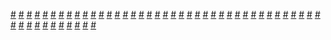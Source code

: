 <a href="https://houhuayuan.vip/%e5%81%87%e6%89%ae%e5%b0%91%e5%a5%b3%e4%b9%8b%e5%90%8e-%e7%ac%ac%e4%ba%94%e5%8d%81%e5%85%ad%e7%ab%a0">#</a>   <a href="https://houhuayuan.vip/%e6%ac%a2%e8%bf%8e%e6%9d%a5%e5%88%b0%e6%ac%b2%e6%9c%9b%e8%81%94%e9%82%a6%e4%b9%8b%e6%80%a7%e6%ac%b2%e6%9f%b4%e8%96%aa%e7%af%87-%e7%ac%ac%e5%8d%81%e4%ba%94%e7%ab%a0">#</a>   <a href="https://houhuayuan.vip/%e7%8e%8b%e5%b0%8f%e8%8f%b2%e7%9a%84%e4%b9%b3%e8%83%b6%e7%9b%91%e7%8b%b1-%e7%ac%ac%e4%ba%8c%e5%8d%81%e4%ba%8c%e7%ab%a0">#</a>   <a href="https://houhuayuan.vip/%e6%b7%ab%e5%b0%91%e5%a5%b3%e6%9f%b3%e5%85%94-%e7%ac%ac%e5%9b%9b%e7%ab%a0">#</a>   <a href="https://houhuayuan.vip/%e7%83%ad%e5%85%b5%e5%99%a8%e7%9a%84%e5%85%bb%e6%88%90-%e7%ac%ac%e4%ba%94%e5%8d%81%e8%87%b3%e4%ba%94%e5%8d%81%e4%b8%80%e7%ab%a0">#</a>   <a href="https://houhuayuan.vip/%e5%81%87%e6%89%ae%e5%b0%91%e5%a5%b3%e4%b9%8b%e5%90%8e-%e7%ac%ac%e4%ba%94%e5%8d%81%e4%ba%94%e7%ab%a0">#</a>   <a href="https://houhuayuan.vip/%e4%b8%80%e4%b8%aa%e5%8f%8b%e5%96%84%ef%bc%88%e8%87%b3%e5%b0%91%e6%97%a0%e5%ae%b3%ef%bc%89%e7%9a%84%e7%be%a4%e6%98%9f%e7%8e%a9%e5%ae%b6%e7%9a%84%e5%86%92%e9%99%a9%e4%b9%8b%e6%97%85-%e5%ba%8f%e7%ab%a0">#</a>   <a href="https://houhuayuan.vip/%e9%bb%91%e6%b0%b4-%e7%ac%ac%e4%b8%80%e7%ab%a0">#</a>   <a href="https://houhuayuan.vip/%e8%82%89%e4%bd%93%e9%a2%84%e6%94%af-%e7%ac%ac%e4%b8%80%e7%ab%a0">#</a>   <a href="https://houhuayuan.vip/%e6%88%91%e5%ae%b6%e5%a5%b3%e5%8f%8b%e4%b8%8d%e5%ae%9a%e5%bd%a2-%e7%ac%ac%e5%8d%81%e7%ab%a0">#</a>   <a href="https://houhuayuan.vip/%e5%81%87%e6%89%ae%e5%b0%91%e5%a5%b3%e4%b9%8b%e5%90%8e-%e7%ac%ac%e4%ba%94%e5%8d%81%e5%9b%9b%e7%ab%a0">#</a>   <a href="https://houhuayuan.vip/%e6%9c%ab%e4%b8%96%e4%b9%8b%e6%88%91%e8%83%bd%e5%8f%98%e8%ba%ab%e5%a5%b3%e4%b8%a7%e5%b0%b8-%e7%ac%ac%e5%8d%81%e4%b8%80%e7%ab%a0">#</a>   <a href="https://houhuayuan.vip/%e5%8f%98%e6%88%90%e8%87%ad%e7%94%b7%e4%ba%ba%e7%9a%84%e6%88%91%e6%83%b3%e8%a6%81%e5%8f%98%e5%9b%9e%e5%a5%b3%e5%ad%a9%e5%ad%90-%e7%ac%ac%e5%8d%81%e4%ba%8c%e7%ab%a0">#</a>   <a href="https://houhuayuan.vip/%e6%ac%b2%e6%9c%9b%e8%af%97%e7%ab%a0-%e7%ac%ac%e5%9b%9b%e7%ab%a0">#</a>   <a href="https://houhuayuan.vip/%e7%a9%bf%e8%b6%8a%e5%bc%82%e4%b8%96%e7%95%8c%e7%9a%84%e6%88%91%e5%8f%98%e6%88%90%e4%ba%86%e5%a4%a7%e5%a7%90%e5%a7%90%e7%9a%84%e5%90%8e%e5%ae%ab-%e7%ac%ac%e4%ba%94%e7%ab%a0">#</a>   <a href="https://houhuayuan.vip/%e5%85%ac%e4%b8%bb%e5%87%ba%e5%ab%81%e8%ae%b0-%e7%ac%ac%e5%9b%9b%e7%ab%a0">#</a>   <a href="https://houhuayuan.vip/%e6%ac%a2%e8%bf%8e%e6%9d%a5%e5%88%b0%e6%ac%b2%e6%9c%9b%e8%81%94%e9%82%a6%e4%b9%8b%e6%80%a7%e6%ac%b2%e6%9f%b4%e8%96%aa%e7%af%87-%e7%ac%ac%e5%8d%81%e4%b8%89%e8%87%b3%e5%8d%81%e5%9b%9b%e7%ab%a0">#</a>   <a href="https://houhuayuan.vip/%e5%8f%98%e6%88%90%e8%87%ad%e7%94%b7%e4%ba%ba%e7%9a%84%e6%88%91%e6%83%b3%e8%a6%81%e5%8f%98%e5%9b%9e%e5%a5%b3%e5%ad%a9%e5%ad%90-%e7%ac%ac%e5%8d%81%e4%b8%80%e7%ab%a0">#</a>   <a href="https://houhuayuan.vip/%e6%b7%ab%e5%b0%91%e5%a5%b3%e6%9f%b3%e5%85%94-%e7%ac%ac%e4%b8%89%e7%ab%a0">#</a>   <a href="https://houhuayuan.vip/%e7%83%ad%e5%85%b5%e5%99%a8%e7%9a%84%e5%85%bb%e6%88%90-%e7%ac%ac%e5%9b%9b%e5%8d%81%e5%85%ab%e8%87%b3%e5%9b%9b%e5%8d%81%e4%b9%9d%e7%ab%a0">#</a>   <a href="https://houhuayuan.vip/%e5%85%b3%e4%ba%8e%e6%88%91%e7%a9%bf%e8%b6%8a%e6%88%90%e4%ba%86%e7%b2%be%e7%81%b5%e6%80%a7%e5%a5%b4%e9%9a%b6%e8%bf%99%e4%bb%b6%e4%ba%8b-%e7%ac%ac%e4%b8%83%e7%ab%a0">#</a>   <a href="https://houhuayuan.vip/%e6%9c%ab%e4%b8%96%e4%b9%8b%e6%88%91%e8%83%bd%e5%8f%98%e8%ba%ab%e5%a5%b3%e4%b8%a7%e5%b0%b8-%e7%ac%ac%e5%8d%81%e7%ab%a0">#</a>   <a href="https://houhuayuan.vip/%e6%88%91%e5%ae%b6%e5%a5%b3%e5%8f%8b%e4%b8%8d%e5%ae%9a%e5%bd%a2-%e7%ac%ac%e4%b9%9d%e7%ab%a0">#</a>   <a href="https://houhuayuan.vip/%e6%b7%ab%e5%b0%91%e5%a5%b3%e6%9f%b3%e5%85%94-%e7%ac%ac%e4%b8%80%e8%87%b3%e4%ba%8c%e7%ab%a0">#</a>   <a href="https://houhuayuan.vip/%e5%8f%98%e6%88%90%e8%87%ad%e7%94%b7%e4%ba%ba%e7%9a%84%e6%88%91%e6%83%b3%e8%a6%81%e5%8f%98%e5%9b%9e%e5%a5%b3%e5%ad%a9%e5%ad%90-%e7%ac%ac%e5%8d%81%e7%ab%a0">#</a>   <a href="https://houhuayuan.vip/%e7%83%ad%e5%85%b5%e5%99%a8%e7%9a%84%e5%85%bb%e6%88%90-%e7%ac%ac%e5%9b%9b%e5%8d%81%e4%b8%83%e7%ab%a0">#</a>   <a href="https://houhuayuan.vip/%e9%ad%94%e7%89%a9%e5%8c%96%e4%b9%8b%e6%a3%ae-%e6%9b%be%e4%b8%ba%e5%85%84%e5%bc%9f%e7%9a%84%e6%8b%89%e7%b1%b3%e4%ba%9a%e6%af%8d%e5%a5%b3">#</a>   <a href="https://houhuayuan.vip/%e5%a0%95%e8%90%bd%e5%a8%83%e5%a8%83-%e7%ac%ac%e4%b8%89%e7%ab%a0">#</a>   <a href="https://houhuayuan.vip/%e7%83%ad%e5%85%b5%e5%99%a8%e7%9a%84%e5%85%bb%e6%88%90-%e7%ac%ac%e5%9b%9b%e5%8d%81%e5%85%ad%e7%ab%a0">#</a>   <a href="https://houhuayuan.vip/%e5%85%b3%e4%ba%8e%e6%88%91%e7%a9%bf%e8%b6%8a%e6%88%90%e4%ba%86%e7%b2%be%e7%81%b5%e6%80%a7%e5%a5%b4%e9%9a%b6%e8%bf%99%e4%bb%b6%e4%ba%8b-%e7%ac%ac%e5%85%ad%e7%ab%a0">#</a>   <a href="https://houhuayuan.vip/%e7%83%ad%e5%85%b5%e5%99%a8%e7%9a%84%e5%85%bb%e6%88%90-%e7%ac%ac%e5%9b%9b%e5%8d%81%e4%ba%94%e7%ab%a0">#</a>   <a href="https://houhuayuan.vip/%e9%95%bf%e5%a4%9c-%e7%ac%ac%e4%ba%8c%e7%ab%a0">#</a>   <a href="https://houhuayuan.vip/%e5%af%84%e7%94%9f%e8%99%ab%e4%b9%8b%e7%b9%81%e8%a1%8d%e7%9a%84%e4%b8%96%e7%95%8c">#</a>   <a href="https://houhuayuan.vip/the-new-queen-of-the-spirit-bee">#</a>   <a href="https://houhuayuan.vip/%e6%88%91%e5%ae%b6%e5%a5%b3%e5%8f%8b%e4%b8%8d%e5%ae%9a%e5%bd%a2-%e7%ac%ac%e5%85%ab%e7%ab%a0">#</a>   <a href="https://houhuayuan.vip/%e7%a9%bf%e8%b6%8a%e5%bc%82%e4%b8%96%e7%95%8c%e7%9a%84%e6%88%91%e5%8f%98%e6%88%90%e4%ba%86%e5%a4%a7%e5%a7%90%e5%a7%90%e7%9a%84%e5%90%8e%e5%ae%ab-%e7%ac%ac%e5%9b%9b%e7%ab%a0">#</a>   <a href="https://houhuayuan.vip/%e7%8e%8b%e5%b0%8f%e8%8f%b2%e7%9a%84%e4%b9%b3%e8%83%b6%e7%9b%91%e7%8b%b1-%e7%ac%ac%e4%ba%8c%e5%8d%81%e4%b8%80%e7%ab%a0">#</a>   <a href="https://houhuayuan.vip/%e5%85%b3%e4%ba%8e%e4%ba%ba%e4%b8%8e%e9%ad%85%e9%ad%94%e5%85%b3%e7%b3%bb%e7%9a%84%e8%ae%a8%e8%ae%ba">#</a>   <a href="https://houhuayuan.vip/%e7%8e%8b%e5%b0%8f%e8%8f%b2%e7%9a%84%e4%b9%b3%e8%83%b6%e7%9b%91%e7%8b%b1-%e7%ac%ac%e4%ba%8c%e5%8d%81%e7%ab%a0">#</a>   <a href="https://houhuayuan.vip/%e9%95%bf%e5%a4%9c-%e7%ac%ac%e4%b8%80%e7%ab%a0">#</a>   <a href="https://houhuayuan.vip/%e7%83%ad%e5%85%b5%e5%99%a8%e7%9a%84%e5%85%bb%e6%88%90-%e7%ac%ac%e5%9b%9b%e5%8d%81%e5%9b%9b%e7%ab%a0">#</a>   <a href="https://houhuayuan.vip/%e5%8f%98%e8%ba%ab%e7%a6%8f%e5%88%a9%e5%a7%ac-%e7%ac%ac%e4%b9%9d%e8%87%b3%e5%8d%81%e4%b8%80%e7%ab%a0">#</a>   <a href="https://houhuayuan.vip/%e6%88%91%e7%9a%84%e5%a5%b3%e4%bb%86%e6%9c%89%e7%82%b9%e4%b8%8d%e4%b8%80%e6%a0%b7-%e7%ac%ac%e4%ba%8c%e7%ab%a0">#</a>   <a href="https://houhuayuan.vip/%e6%9c%ab%e4%b8%96%e4%b9%8b%e6%88%91%e8%83%bd%e5%8f%98%e8%ba%ab%e5%a5%b3%e4%b8%a7%e5%b0%b8-%e7%ac%ac%e4%b9%9d%e7%ab%a0">#</a>   <a href="https://houhuayuan.vip/%e5%bc%82%e8%83%bd%e6%94%b6%e5%ae%b9%e6%89%80-%e7%ac%ac%e5%9b%9b%e7%ab%a0">#</a>   <a href="https://houhuayuan.vip/hair-enhancer-%e7%ac%ac%e4%b8%80%e7%ab%a0">#</a>   <a href="https://houhuayuan.vip/%e8%a6%86%e6%bd%ae%e4%b9%8b%e4%b8%8b">#</a>   <a href="https://houhuayuan.vip/nagas-song">#</a>   <a href="https://houhuayuan.vip/%e6%88%91%e5%ae%b6%e5%a5%b3%e5%8f%8b%e4%b8%8d%e5%ae%9a%e5%bd%a2-%e7%ac%ac%e4%b8%83%e7%ab%a0">#</a>   <a href="https://houhuayuan.vip/inflammatory-month-diary-%e7%ac%ac%e4%b8%80%e8%87%b3%e4%ba%8c%e7%ab%a0">#</a>   